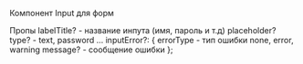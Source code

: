 Компонент Input для форм

Пропы
labelTitle? - название инпута (имя, пароль и т.д)
placeholder?
type? - text, password ...
inputError?: {
errorType - тип ошибки none, error, warning
message? - сообщение ошибки
};
